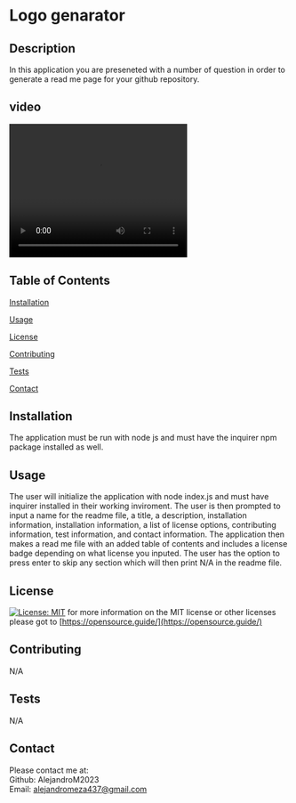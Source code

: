 # Logo genarator
## Description

  In this application you are preseneted with a number of question in order to generate a read me page for your github repository.

## video

  <video src="[path/to/video.mp4](https://drive.google.com/file/d/14UOMlMVHtjdkOmyzHl6h_31HdsojhdQQ/view?usp=sharing)" width="320" height="240" controls></video>
    

## Table of Contents

  [Installation](#installation)

  [Usage](#usage)

  [License](#license)

  [Contributing](#contributing)

  [Tests](#tests)

  [Contact](#tests)


## Installation

  The application must be run with node js and must have the inquirer npm package installed as well.

## Usage

  The user will initialize the application with node index.js and must have inquirer installed in their working inviroment. The user is then prompted to input a name for the readme file, a title, a description, installation information, installation information, a list of license options, contributing information, test information, and contact information. The application then makes a read me file with an added table of contents and includes a license badge depending on what license you inputed. The user has the option to press enter to skip any section which will then print N/A in the readme file.

## License
  
[![License: MIT](https://img.shields.io/badge/License-MIT-yellow.svg)](https://opensource.org/licenses/MIT) for more information on the MIT license or other licenses please got to [https://opensource.guide/](https://opensource.guide/)

## Contributing

  N/A

## Tests

  N/A

## Contact

  Please contact me at:\
Github: AlejandroM2023\
 Email: alejandromeza437@gmail.com
  


